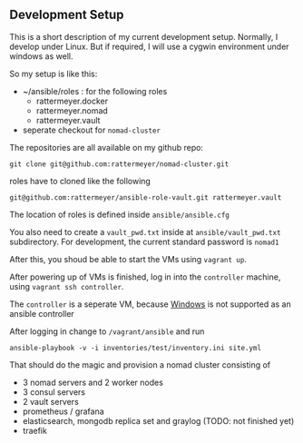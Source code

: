 ## Development Setup

This is a short description of my current development setup.
Normally, I develop under Linux. But if required, I will use a cygwin
environment under windows as well.

So my setup is like this:

* ~/ansible/roles : for the following roles
  * rattermeyer.docker
  * rattermeyer.nomad
  * rattermeyer.vault
* seperate checkout for `nomad-cluster`

The repositories are all available on my github repo:

`git clone git@github.com:rattermeyer/nomad-cluster.git`

roles have to cloned like the following

`git@github.com:rattermeyer/ansible-role-vault.git rattermeyer.vault`

The location of roles is defined inside `ansible/ansible.cfg`

You also need to create a `vault_pwd.txt` inside at `ansible/vault_pwd.txt` subdirectory.
For development, the current standard password is `nomad1`

After this, you shoud be able to start the VMs using `vagrant up`.

After powering up of VMs is finished, log in into the `controller` machine, using
`vagrant ssh controller`.

The `controller` is a seperate VM, because [Windows](http://docs.ansible.com/ansible/latest/intro_windows.html#windows-support)
is not supported as an ansible controller

After logging in change to `/vagrant/ansible` and run

`ansible-playbook -v -i inventories/test/inventory.ini site.yml`

That should do the magic and provision a nomad cluster consisting of

* 3 nomad servers and 2 worker nodes
* 3 consul servers
* 2 vault servers
* prometheus / grafana
* elasticsearch, mongodb replica set and graylog (TODO: not finished yet)
* traefik
